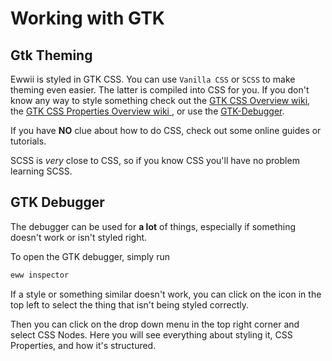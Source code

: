 # Working with GTK

## Gtk Theming

Ewwii is styled in GTK CSS.
You can use `Vanilla CSS` or `SCSS` to make theming even easier. The latter is compiled into CSS for you.
If you don't know any way to style something check out the [GTK CSS Overview wiki](https://docs.gtk.org/gtk3/css-overview.html),
the [GTK CSS Properties Overview wiki ](https://docs.gtk.org/gtk3/css-properties.html),
or use the [GTK-Debugger](#gtk-debugger).

If you have **NO** clue about how to do CSS, check out some online guides or tutorials.

SCSS is _very_ close to CSS, so if you know CSS you'll have no problem learning SCSS.

## GTK Debugger

The debugger can be used for **a lot** of things, especially if something doesn't work or isn't styled right.

To open the GTK debugger, simply run

```bash
eww inspector
```

If a style or something similar doesn't work, you can click on the icon in the top left to select the thing that isn't being styled correctly.

Then you can click on the drop down menu in the top right corner and select CSS Nodes. Here you will see everything about styling it, CSS Properties, and how it's structured.
